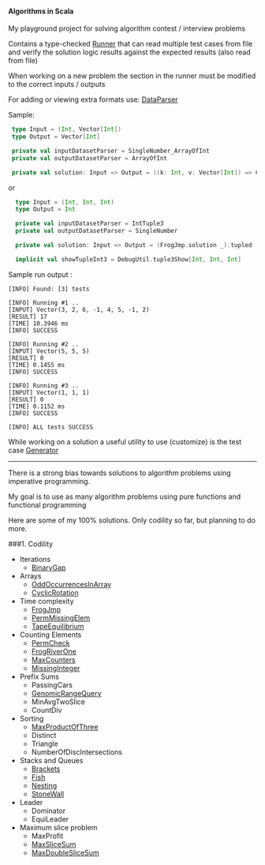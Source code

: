 #### Algorithms in Scala

My playground project for solving algorithm contest / interview problems

Contains a type-checked [Runner](src/main/scala/com/algopractice/Runner.scala) that can read multiple test cases from file and verify the solution logic results
against the expected results (also read from file)

When working on a new problem the section in the runner must be modified to the correct inputs / outputs

For adding or viewing extra formats use: [DataParser](src/main/scala/com/algopractice/DatasetParser.scala) 

Sample:

```scala
 type Input = (Int, Vector[Int])
 type Output = Vector[Int]

 private val inputDatasetParser = SingleNumber_ArrayOfInt
 private val outputDatasetParser = ArrayOfInt

 private val solution: Input => Output = ((k: Int, v: Vector[Int]) => CyclicRotation.solution(v.toArray, k)).tupled.andThen(_.toVector)
```

or 

```scala
  type Input = (Int, Int, Int)
  type Output = Int

  private val inputDatasetParser = IntTuple3
  private val outputDatasetParser = SingleNumber

  private val solution: Input => Output = (FrogJmp.solution _).tupled

  implicit val showTupleInt3 = DebugUtil.tuple3Show[Int, Int, Int]
```

Sample run output :

```text
[INFO] Found: [3] tests

[INFO] Running #1 ..
[INPUT] Vector(3, 2, 6, -1, 4, 5, -1, 2)
[RESULT] 17
[TIME] 10.3946 ms
[INFO] SUCCESS

[INFO] Running #2 ..
[INPUT] Vector(5, 5, 5)
[RESULT] 0
[TIME] 0.1455 ms
[INFO] SUCCESS

[INFO] Running #3 ..
[INPUT] Vector(1, 1, 1)
[RESULT] 0
[TIME] 0.1152 ms
[INFO] SUCCESS

[INFO] ALL tests SUCCESS
```

While working on a solution a useful utility to use (customize) is the test case  [Generator](src/main/scala/com/algopractice/Generator.scala) 

-----------------------------------

There is a strong bias towards solutions to algorithm problems using imperative programming.

My goal is to use as many algorithm problems using pure functions and functional programming

Here are some of my 100% solutions. Only codility so far, but planning to do more.


###1. Codility
   - Iterations
      + [BinaryGap](src/main/scala/com/codility/lessons/_1_iterations/BinaryGap.scala)
   - Arrays
      + [OddOccurrencesInArray](src/main/scala/com/codility/lessons/_2_arrays/OddOccurrencesInArray.scala)
      + [CyclicRotation](src/main/scala/com/codility/lessons/_2_arrays/CyclicRotation.scala)
   - Time complexity
      + [FrogJmp](src/main/scala/com/codility/lessons/_3_time_complexity/FrogJmp.scala)
      + [PermMissingElem](src/main/scala/com/codility/lessons/_3_time_complexity/PermMissingElement.scala)
      + [TapeEquilibrium](src/main/scala/com/codility/lessons/_3_time_complexity/TapeEquilibrium.scala)
   - Counting Elements
      + [PermCheck](src/main/scala/com/codility/lessons/_4_counting_elements/PermCheck.scala)
      + [FrogRiverOne](src/main/scala/com/codility/lessons/_4_counting_elements/FrogRiverOne.scala)
      + [MaxCounters](src/main/scala/com/codility/lessons/_4_counting_elements/MaxCounters.scala)
      + [MissingInteger](src/main/scala/com/codility/lessons/_4_counting_elements/MissingInteger.scala)
   - Prefix Sums
      + PassingCars
      + [GenomicRangeQuery](src/main/scala/com/codility/lessons/_5_prefix_sums/GenomicRangeQuery.scala)
      + MinAvgTwoSlice
      + CountDiv
   - Sorting
      + [MaxProductOfThree](src/main/scala/com/codility/lessons/_6_sorting/MaxProductOfThree.scala)
      + Distinct
      + Triangle
      + NumberOfDiscIntersections
   - Stacks and Queues
      + [Brackets](src/main/scala/com/codility/lessons/_7_stacks_and_queues/Brackets.scala)
      + [Fish](src/main/scala/com/codility/lessons/_7_stacks_and_queues/Fish.scala)
      + [Nesting](src/main/scala/com/codility/lessons/_7_stacks_and_queues/Nesting.scala)
      + [StoneWall](src/main/scala/com/codility/lessons/_7_stacks_and_queues/StoneWall.scala)
   - Leader
      + Dominator
      + EquiLeader
   - Maximum slice problem
      + MaxProfit
      + [MaxSliceSum](src/main/scala/com/codility/lessons/_9_maximum_slice/MaxSliceSum.scala)
      + [MaxDoubleSliceSum](src/main/scala/com/codility/lessons/_9_maximum_slice/MaxDoubleSliceSim.scala)
